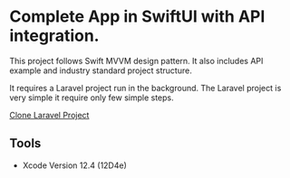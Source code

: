 # Complete App in SwiftUI with API integration.

This project follows Swift MVVM design pattern. It also includes API example and industry standard project structure. 

It requires a Laravel project run in the background. The Laravel project is very simple it require only few simple steps.

[Clone Laravel Project](https://github.com/sminrana/laravel-sanctum-sample-api)

## Tools
* Xcode Version 12.4 (12D4e)



